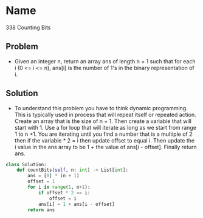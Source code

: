 # Name

338 Counting Bits

## Problem

* Given an integer n, return an array ans of length n + 1 such that for each i (0 <= i <= n), ans[i] is the number of 1's in the binary representation of i.

## Solution

* To understand this problem you have to think dynamic programming. This is typically used in process that will repeat itself or repeated action. Create an array that is the size of n + 1. Then create a variable that will start with 1. Use a for loop that will iterate as long as we start from range 1 to n +1. You are iterating until you find a number that is a multiple of 2 then if the variable * 2 = i then update offset to equal i. Then update the i value in the ans array to be 1 + the value of ans[i - offset]. Finally return ans.

```python
class Solution:
    def countBits(self, n: int) -> List[int]:
        ans = [0] * (n + 1)
        offset = 1
        for i in range(1, n+1):
            if offset * 2 == i:
                offset = i
            ans[i] = 1 + ans[i - offset]
        return ans     
```